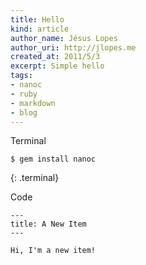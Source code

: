 ```yaml
--- 
title: Hello
kind: article
author_name: Jésus Lopes
author_uri: http://jlopes.me
created_at: 2011/5/3
excerpt: Simple hello
tags:
- nanoc
- ruby
- markdown
- blog
---
```


Terminal

    $ gem install nanoc
{: .terminal}

Code

    --- 
    title: A New Item
    ---

    Hi, I'm a new item!
